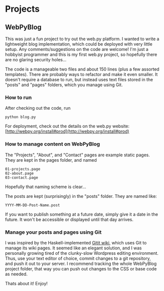 # Projects

## WebPyBlog

This was just a fun project to try out the web.py platform. I wanted to write a lightweight blog implementation, which could be deployed with very little setup. Any comments/suggestions on the code are welcome!  I'm just a hobbyist programmer and this is my first web.py project, so hopefully there are no glaring security holes...

The code is a manageable two files and about 150 lines (plus a few assorted templates). There are probably ways to refactor and make it even smaller. It doesn't require a database to run, but instead uses text files stored in the "posts" and "pages" folders, which you manage using Git.

### How to run

After checking out the code, run

	python blog.py

For deployment, check out the details on the web.py website: [http://webpy.org/install#prod](http://webpy.org/install#prod)


### How to manage content on WebPyBlog

The "Projects", "About", and "Contact" pages are example static pages. They are kept in the pages folder, and named

	01-projects.page
	02-about.page
	03-contact.page

Hopefully that naming scheme is clear...

The posts are kept (surprisingly) in the "posts" folder. They are named like:

	YYYY-MM-DD-Post-Name.post

If you want to publish something at a future date, simply give it a date in the future. It won't be accessible or displayed until that day arrives.

### Manage your posts and pages using Git

I was inspired by the Haskell-implemented [Gitit wiki](http://gitit.net/), which uses Git to manage its wiki pages. It seemed like an elegant solution, and I was personally growing tired of the clunky-slow Wordpress editing environment. Thus, use your text editor of choice, commit changes to a git repository, and push it out to your server. I recommend tracking the whole WebPyBlog project folder, that way you can push out changes to the CSS or base code as needed.

Thats about it! Enjoy!